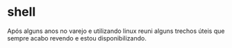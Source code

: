 # shell
Após alguns anos no varejo e utilizando linux reuni alguns trechos úteis que sempre acabo revendo e estou disponibilizando.
